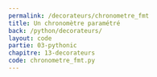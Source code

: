 ```yaml
---
permalink: /decorateurs/chronometre_fmt
title: Un chronomètre paramétré
back: /python/decorateurs/
layout: code
partie: 03-pythonic
chapitre: 13-decorateurs
code: chronometre_fmt.py
---
```


